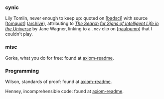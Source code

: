 
### cynic

Lily Tomlin, never enough to keep up: quoted on [[badsci]] with source
[[tomquot]] \([archive][tomquotwb]), attributing to [_The Search for Signs
of Intelligent Life in the Universe_][tomsear] by Jane Wagner, linking to a
`.mov` clip on [[paulpump]] that I couldn't play.

[badsci]: https://personal.ems.psu.edu/~fraser/BadScience.html>,
[tomquot]: http://www.lilytomlin.com/lily/quotes.htm
[tomquotwb]: https://web.archive.org/web/20120306163127/http://www.lilytomlin.com/lily/quotes.htm
[tomsear]: https://en.wikipedia.org/wiki/The_Search_for_Signs_of_Intelligent_Life_in_the_Universe
[paulpump]: https://web.archive.org/web/20120107091143/http://www.lilytomlin.com/char/paul/paulpump.htm

### misc

Gorka, what you do for free: found at [axiom-readme].

[axiom-readme]: https://github.com/daly/axiom


### Programming

Wilson, standards of proof: found at [axiom-readme].

Henney, incomprehensible code: found at [axiom-readme].
